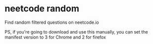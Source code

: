 # neetcode random
Find random filtered questions on neetcode.io

PS, if you're going to download and use this manually, you can set the manifest version to 3 for Chrome and 2 for firefox
